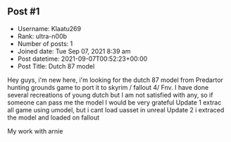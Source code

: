 ## Post #1
- Username: Klaatu269
- Rank: ultra-n00b
- Number of posts: 1
- Joined date: Tue Sep 07, 2021 8:39 am
- Post datetime: 2021-09-07T00:52:23+00:00
- Post Title: Dutch 87 model

Hey guys, i'm new here, i'm looking for the dutch 87 model from Predartor hunting grounds  game to port it to skyrim / fallout 4/ Fnv.
I have done several recreations of young dutch but I am not satisfied with any, so if someone can pass me the model I would be very grateful
Update 1 extrac all game using umodel, but i cant load uasset in unreal
Update 2 i extraced the model and loaded on fallout

My work with arnie
